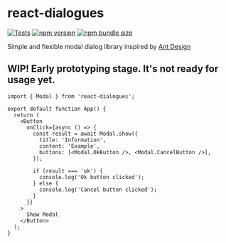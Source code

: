 # react-dialogues

[![Tests](https://github.com/megahertz/react-dialogues/workflows/Tests/badge.svg)](https://github.com/megahertz/react-dialogues/actions?query=workflow%3ATests)
[![npm version](https://img.shields.io/npm/v/react-dialogues?color=brightgreen)](https://www.npmjs.com/package/react-dialogues)
[![npm bundle size](https://img.shields.io/bundlephobia/minzip/react-dialogues.svg?color=rgb%2868%2C%20204%2C%2017%29)](https://bundlephobia.com/result?p=react-dialogues)

Simple and flexible modal dialog library inspired by
[Ant Design](https://ant.design/components/modal)

## WIP! Early prototyping stage. It's not ready for usage yet.

```tsx
import { Modal } from 'react-dialogues';

export default function App() {
  return (
    <Button
      onClick={async () => {
        const result = await Modal.show({
          title: 'Information',
          content: 'Example',
          buttons: [<Modal.OkButton />, <Modal.CancelButton />],
        });

        if (result === 'ok') {
          console.log('Ok button clicked');
        } else {
          console.log('Cancel button clicked');
        }
      }}
    >
      Show Modal
    </Button>
  );
}
```
